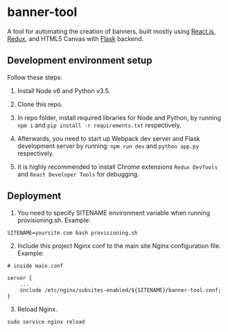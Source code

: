 # banner-tool

A tool for automating the creation of banners, built mostly using [React.js](https://facebook.github.io/react/), [Redux](http://redux.js.org/), and HTML5 Canvas with [Flask](http://flask.pocoo.org/) backend.


## Development environment setup

Follow these steps:

1. Install Node v6 and Python v3.5.

2. Clone this repo.

3. In repo folder, install required libraries for Node and Python, by running
`npm i` and `pip install -r requirements.txt` respectively.

4. Afterwards, you need to start up Webpack dev server and Flask development server by running:
`npm run dev` and `python app.py` respectively.

5. It is highly recommended to install Chrome extensions `Redux DevTools` and `React Developer Tools` for debugging.


## Deployment

1. You need to specify SITENAME environment variable when running provisioning.sh.
Example:

`SITENAME=yoursite.com bash provisioning.sh`

2. Include this project Nginx conf to the main site Nginx configuration file. Example:

```
# inside main.conf

server {
    ...
    include /etc/nginx/subsites-enabled/${SITENAME}/banner-tool.conf;
}
```

3. Reload Nginx.

`sudo service nginx reload`
